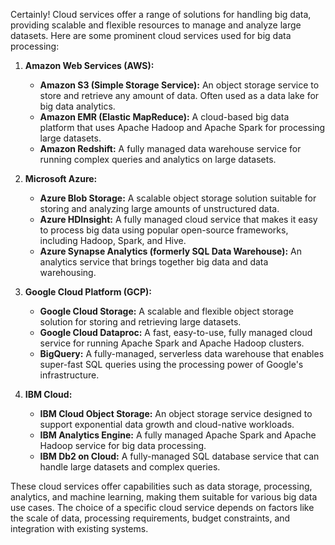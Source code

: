 Certainly! Cloud services offer a range of solutions for handling big data, providing scalable and flexible resources to manage and analyze large datasets. Here are some prominent cloud services used for big data processing:

1. **Amazon Web Services (AWS):**
   - **Amazon S3 (Simple Storage Service):** An object storage service to store and retrieve any amount of data. Often used as a data lake for big data analytics.
   - **Amazon EMR (Elastic MapReduce):** A cloud-based big data platform that uses Apache Hadoop and Apache Spark for processing large datasets.
   - **Amazon Redshift:** A fully managed data warehouse service for running complex queries and analytics on large datasets.

2. **Microsoft Azure:**
   - **Azure Blob Storage:** A scalable object storage solution suitable for storing and analyzing large amounts of unstructured data.
   - **Azure HDInsight:** A fully managed cloud service that makes it easy to process big data using popular open-source frameworks, including Hadoop, Spark, and Hive.
   - **Azure Synapse Analytics (formerly SQL Data Warehouse):** An analytics service that brings together big data and data warehousing.

3. **Google Cloud Platform (GCP):**
   - **Google Cloud Storage:** A scalable and flexible object storage solution for storing and retrieving large datasets.
   - **Google Cloud Dataproc:** A fast, easy-to-use, fully managed cloud service for running Apache Spark and Apache Hadoop clusters.
   - **BigQuery:** A fully-managed, serverless data warehouse that enables super-fast SQL queries using the processing power of Google's infrastructure.

4. **IBM Cloud:**
   - **IBM Cloud Object Storage:** An object storage service designed to support exponential data growth and cloud-native workloads.
   - **IBM Analytics Engine:** A fully managed Apache Spark and Apache Hadoop service for big data processing.
   - **IBM Db2 on Cloud:** A fully-managed SQL database service that can handle large datasets and complex queries.

These cloud services offer capabilities such as data storage, processing, analytics, and machine learning, making them suitable for various big data use cases. The choice of a specific cloud service depends on factors like the scale of data, processing requirements, budget constraints, and integration with existing systems.
